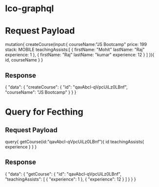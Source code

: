 # lco-graphql

# Request Payload
mutation{
  createCourse(input:{
    courseName:"JS Bootcamp"
    price: 199
    stack: MOBILE
    teachingAssists:[
      {
        firstName: "Mohit"
        lastName: "Raj"
        experience: 1
      },
      {
        firstName: "Raj"
        lastName: "kumar"
        experience: 12
      }
    ]
  }){
    id,
    courseName
  }
}


## Response 
{
  "data": {
    "createCourse": {
      "id": "qavAbcI-qVpcUiLz0LBnf",
      "courseName": "JS Bootcamp"
    }
  }
}



# Query for Fecthing
## Request Payload
query{
  getCourse(id:"qavAbcI-qVpcUiLz0LBnf"){
    id
    teachingAssists{
      experience
    }
  }
}

## Response
{
  "data": {
    "getCourse": {
      "id": "qavAbcI-qVpcUiLz0LBnf",
      "teachingAssists": [
        {
          "experience": 1
        },
        {
          "experience": 12
        }
      ]
    }
  }
}

